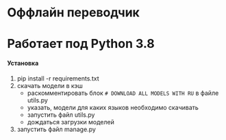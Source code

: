 # Оффлайн переводчик
# Работает под Python 3.8

#### Установка

1. pip install -r requirements.txt
2. скачать модели в кэш
   * раскомментировать блок ```# DOWNLOAD ALL MODELS WITH RU``` в файле utils.py
   * указать, модели для каких языков необходимо скачивать
   * запустить файл utils.py
   * дождаться загрузки моделей
3. запустить файл manage.py
